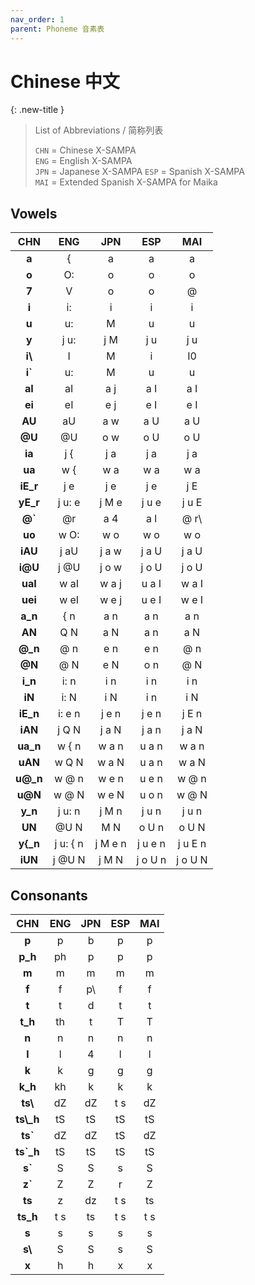 ```yaml
---
nav_order: 1
parent: Phoneme 音素表
---
```


# Chinese 中文

{: .new-title }
> List of Abbreviations / 简称列表
>
> `CHN` = Chinese X-SAMPA  
> `ENG` = English X-SAMPA  
> `JPN` = Japanese X-SAMPA
> `ESP` = Spanish X-SAMPA  
> `MAI` = Extended Spanish X-SAMPA for Maika

## Vowels

| CHN | ENG | JPN | ESP | MAI |
|:---:|:---:|:---:|:---:|:---:|
| **a** | { | a | a | a |
| **o** | O: | o | o | o |
| **7** | V | o | o | @ |
| **i** | i: | i | i | i |
| **u** | u: | M | u | u |
| **y** | j u: | j M | j u | j u |
| **i\\** | I | M | i | I0 |
| **i`** | u: | M | u | u |
| **aI** | aI | a j | a I | a I |
| **ei** | eI | e j | e I | e I |
| **AU** | aU | a w | a U | a U |
| **@U** | @U | o w | o U | o U |
| **ia** | j { | j a | j a | j a |
| **ua** | w { | w a | w a | w a |
| **iE_r** | j e | j e | j e | j E |
| **yE_r** | j u: e | j M e | j u e | j u E |
| **@`** | @r | a 4 | a l | @ r\ |
| **uo** | w O: | w o | w o | w o |
| **iAU** | j aU | j a w | j a U | j a U |
| **i@U** | j @U | j o w | j o U | j o U |
| **uaI** | w aI | w a j | u a I | w a I |
| **uei** | w eI | w e j | u e I | w e I |
| **a_n** | { n | a n | a n | a n |
| **AN** | Q N | a N | a n | a N |
| **@_n** | @ n | e n | e n | @ n |
| **@N** | @ N | e N | o n | @ N |
| **i_n** | i: n | i n | i n | i n |
| **iN** | i: N | i N | i n | i N |
| **iE_n** | i: e n | j e n | j e n | j E n |
| **iAN** | j Q N | j a N | j a n | j a N |
| **ua_n** | w { n | w a n | u a n | w a n |
| **uAN** | w Q N | w a N | u a n | w a N |
| **u@_n** | w @ n | w e n | u e n | w @ n |
| **u@N** | w @ N | w e N | u o n | w @ N |
| **y_n** | j u: n | j M n | j u n | j u n |
| **UN** | @U N | M N | o U n | o U N |
| **y{_n** | j u: { n | j M e n | j u e n | j u E n |
| **iUN** | j @U N | j M N | j o U n | j o U N |

## Consonants

| CHN | ENG | JPN | ESP | MAI |
|:---:|:---:|:---:|:---:|:---:|
| **p** | p | b | p | p |
| **p_h** | ph | p | p | p |
| **m** | m | m | m | m |
| **f** | f | p\ | f | f |
| **t** | t | d | t | t |
| **t_h** | th | t | T | T |
| **n** | n | n | n | n |
| **l** | l | 4 | l | l |
| **k** | k | g | g | g |
| **k_h** | kh | k | k | k |
| **ts\\** | dZ | dZ | t s | dZ |
| **ts\\_h** | tS | tS | tS | tS |
| **ts&#96;** | dZ | dZ | tS | dZ |
| **ts&#96;_h** | tS | tS | tS | tS |
| **s&#96;** | S | S | s | S |
| **z&#96;** | Z | Z | r | Z |
| **ts** | z | dz | t s | ts |
| **ts_h** | t s | ts | t s | t s |
| **s** | s | s | s | s |
| **s\\** | S | S | s | S |
| **x** | h | h | x | x |
